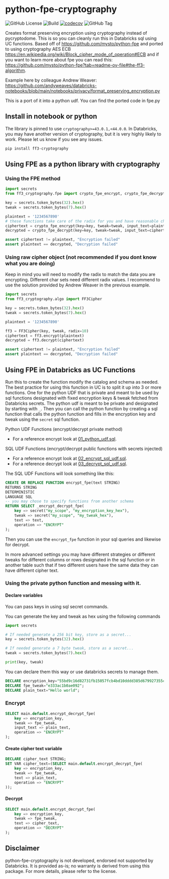 # python-fpe-cryptography

![GitHub License](https://img.shields.io/github/license/stikkireddy/python-fpe-cryptography)
![Build](https://github.com/stikkireddy/python-fpe-cryptography/actions/workflows/build.yaml/badge.svg)
[![codecov](https://codecov.io/github/stikkireddy/python-fpe-cryptography/branch/main/graph/badge.svg?token=EORUY66PNQ)](https://codecov.io/github/stikkireddy/python-fpe-cryptography)
![GitHub Tag](https://img.shields.io/github/v/tag/stikkireddy/python-fpe-cryptography?sort=semver&label=Latest%20Version)


Creates format preserving encryption using cryptography instead of pycryptodome. This is so you can cleanly run this in Databricks sql using UC functions.
Based off of https://github.com/mysto/python-fpe and ported to using cryptography AES ECB 
https://en.wikipedia.org/wiki/Block_cipher_mode_of_operation#ECB and if you want to 
learn more about fpe you can read this: https://github.com/mysto/python-fpe?tab=readme-ov-file#the-ff3-algorithm.

Example here by colleague Andrew Weaver: https://github.com/andyweaves/databricks-notebooks/blob/main/notebooks/privacy/format_preserving_encryption.py

This is a port of it into a python udf. You can find the ported code in fpe.py

## Install in notebook or python

The library is pinned to use `cryptography>=43.0.1,<44.0.0`. In Databricks, you may 
have another version of cryptography, but it is very highly likely to work. Please let us 
know if you see any issues.


```bash
pip install ff3-cryptography
```

## Using FPE as a python library with cryptography

### Using the FPE method

```python
import secrets
from ff3_cryptography.fpe import crypto_fpe_encrypt, crypto_fpe_decrypt

key = secrets.token_bytes(32).hex()
tweak = secrets.token_bytes(7).hex()

plaintext = '1234567890'
# these functions take care of the radix for you and have reasonable charsets and handle special chars
ciphertext = crypto_fpe_encrypt(key=key, tweak=tweak, input_text=plaintext)
decrypted = crypto_fpe_decrypt(key=key, tweak=tweak, input_text=ciphertext)

assert ciphertext != plaintext, "Encryption failed"
assert plaintext == decrypted, "Decryption failed"
```

### Using raw cipher object (not recommended if you dont know what you are doing)

Keep in mind you will need to modify the radix to match the data you are encrypting. Different char sets need 
different radix values. I recommend to use the solution provided by Andrew Weaver in the previous example.

```python
import secrets 
from ff3_cryptography.algo import FF3Cipher

key = secrets.token_bytes(32).hex()
tweak = secrets.token_bytes(7).hex()

plaintext = '1234567890'

ff3 = FF3Cipher(key, tweak, radix=10)
ciphertext = ff3.encrypt(plaintext)
decrypted = ff3.decrypt(ciphertext)

assert ciphertext != plaintext, "Encryption failed"
assert plaintext == decrypted, "Decryption failed"
```

## Using FPE in Databricks as UC Functions

Run this to create the function modify the catalog and schema as needed. The best practice for using this function in UC 
is to split it up into 3 or more functions. One for the python UDF that is private and meant to be used by sql functions designated 
with fixed encryption keys & tweak fetched from Databricks secrets. The python udf is meant to be private and designated 
by starting with `_`. Then you can call the python function by creating a sql function that calls the python function and 
fills in the encryption key and tweak using the `secret` sql function. 

Python UDF Functions (encrypt/decrypt private method)
* For a reference encrypt look at [01_python_udf.sql](sql/01_python_udf.sql).

SQL UDF Functions (encrypt/decrypt public functions with secrets injected)
* For a reference encrypt look at [02_encrypt_sql_udf.sql](sql/02_encrypt_sql_udf.sql).
* For a reference decrypt look at [03_decrypt_sql_udf.sql](sql/03_decrypt_sql_udf.sql).


The SQL UDF Functions will look something like this:

```sql
CREATE OR REPLACE FUNCTION encrypt_fpe(text STRING)
RETURNS STRING
DETERMINISTIC
LANGUAGE SQL
-- you may chose to specify functions from another schema
RETURN SELECT _encrypt_decrypt_fpe(
    key => secret("my_scope", "my_encryption_key_hex"),
    tweak => secret("my_scope", "my_tweak_hex"),
    text => text,
    operation => "ENCRYPT"
);
```

Then you can use the `encrypt_fpe` function in your sql queries and likewise for decrypt. 

In more advanced settings you may have different strategies or different tweaks for different columns or rows designated 
in the sql function or in another table such that if two different users have the same data they can have different cipher 
text. 


### Using the private python function and messing with it.

#### Declare variables

You can pass keys in using sql secret commands. 

You can generate the key and tweak as hex using the following commands
```python
import secrets

# If needed generate a 256 bit key, store as a secret...
key = secrets.token_bytes(32).hex()

# If needed generate a 7 byte tweak, store as a secret...
tweak = secrets.token_bytes(7).hex()

print(key, tweak)
```

You can declare them this way or use databricks secrets to manage them.

```sql
DECLARE encryption_key="55bd9c16d82731fb15057fcb4bd10dddd385d679927355cec976dc1f956f0559";
DECLARE fpe_tweak="e333ac1b0ae092";
DECLARE plain_text="Hello world";
```

### Encrypt

```sql
SELECT main.default.encrypt_decrypt_fpe(
    key => encryption_key,
    tweak => fpe_tweak,
    input_text => plain_text,
    operation => "ENCRYPT"
);
```

#### Create cipher text variable

```sql
DECLARE cipher_text STRING;
SET VAR cipher_text=(SELECT main.default.encrypt_decrypt_fpe(
    key => encryption_key,
    tweak => fpe_tweak,
    text => plain_text,
    operation => "ENCRYPT"
));
```

#### Decrypt

```sql
SELECT main.default.encrypt_decrypt_fpe(
    key => encryption_key,
    tweak => fpe_tweak,
    text => cipher_text,
    operation => "DECRYPT"
);
```

## Disclaimer
python-fpe-cryptography is not developed, endorsed not supported by Databricks. It is provided as-is; no warranty is derived from using this package. 
For more details, please refer to the license.